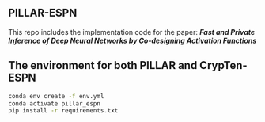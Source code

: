 ## PILLAR-ESPN
This repo includes the implementation code for the paper:
***Fast and Private Inference of Deep Neural Networks by Co-designing Activation Functions***
## The environment for both PILLAR and CrypTen-ESPN
```bash
conda env create -f env.yml
conda activate pillar_espn
pip install -r requirements.txt
```